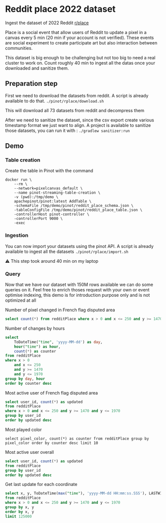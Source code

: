 # Reddit place 2022 dataset

Ingest the dataset of 2022 Reddit [r/place](https://www.reddit.com/r/place/comments/txvk2d/rplace_datasets_april_fools_2022/)

Place is a social event that allow users of Reddit to update a pixel in a canvas every 5 min (20 min if your account is not verified).
These events are social experiment to create participate art but also interaction between communities.

This dataset is big enough to be challenging but not too big to need a real cluster to work on.
Count roughly 40 min to ingest all the datas once your downloaded and sanitize them.

## Preparation step

First we need to download the datasets from reddit. A script is already available to do that.
`./pinot/rplace/download.sh`

This will download all 73 datasets from reddit and decompress them

After we need to sanitize the dataset, since the csv export create various timestamp format we just want to align.
A project is available to sanitize those datasets, you can run it with :
`./gradlew sanitizer:run`


## Demo

### Table creation

Create the table in Pinot with the command
```
docker run \
    --rm \
    --network=pixelcanvas_default \
    --name pinot-streaming-table-creation \
    -v (pwd):/tmp/demo \
    apachepinot/pinot:latest AddTable \
    -schemaFile /tmp/demo/pinot/reddit_place_schema.json \
    -tableConfigFile /tmp/demo/pinot/reddit_place_table.json \
    -controllerHost pinot-controller \
    -controllerPort 9000 \
    -exec
```

### Ingestion

You can now import your datasets using the pinot API. A script is already available to ingest all the datasets
`./pinot/rplace/import.sh`

:warning: This step took around 40 min on my laptop

### Query

Now that we have our dataset with 150M rows available we can do some queries on it.
Feel free to enrich thoses request with your own or event optimise indexing, this demo is for introduction purpose only and is not optimized at all


Number of pixel changed in French flag disputed area
```sql
select count(*) from redditPlace where x > 0 and x <= 250 and y >= 1470 and y <= 1970
```

Number of changes by hours
```sql
select
    ToDateTime("time", 'yyyy-MM-dd') as day,
    hour("time") as hour,
    count(*) as counter
from redditPlace
where x > 0
    and x <= 250
    and y >= 1470
    and y <= 1970
group by day, hour
order by counter desc
```

Most active user of French flag disputed area
```sql
select user_id, count(*) as updated
from redditPlace
where x > 0 and x <= 250 and y >= 1470 and y <= 1970
group by user_id
order by updated desc
```

Most played color
```
select pixel_color, count(*) as counter from redditPlace group by pixel_color order by counter desc limit 10
```

Most active user overall
```sql
select user_id, count(*) as updated
from redditPlace
group by user_id
order by updated desc
```

Get last update for each coordinate
```sql
select x, y, ToDateTime(max("time"), 'yyyy-MM-dd HH:mm:ss.SSS'), LASTWITHTIME(user_id, "time", 'STRING'), LASTWITHTIME(pixel_color, "time", 'STRING')
from redditPlace
where x > 0 and x <= 250 and y >= 1470 and y <= 1970
group by x, y
order by x, y
limit 125000
```